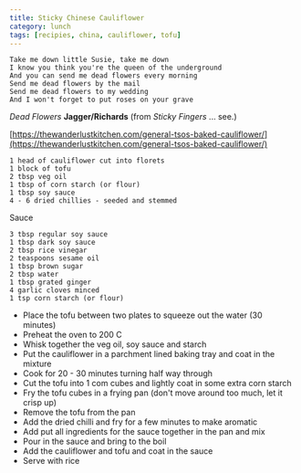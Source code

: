 ```yaml
---
title: Sticky Chinese Cauliflower
category: lunch
tags: [recipies, china, cauliflower, tofu]
---
```

    Take me down little Susie, take me down
    I know you think you're the queen of the underground
    And you can send me dead flowers every morning
    Send me dead flowers by the mail
    Send me dead flowers to my wedding
    And I won't forget to put roses on your grave	

*Dead Flowers* **Jagger/Richards** (from _Sticky Fingers_ ... see.)

[https://thewanderlustkitchen.com/general-tsos-baked-cauliflower/](https://thewanderlustkitchen.com/general-tsos-baked-cauliflower/)


	1 head of cauliflower cut into florets 
	1 block of tofu 
	2 tbsp veg oil 
	1 tbsp of corn starch (or flour)
	1 tbsp soy sauce
	4 - 6 dried chillies - seeded and stemmed
	
Sauce

	3 tbsp regular soy sauce
	1 tbsp dark soy sauce
	2 tbsp rice vinegar
	2 teaspoons sesame oil
	1 tbsp brown sugar
	2 tbsp water
	1 tbsp grated ginger
	4 garlic cloves minced
	1 tsp corn starch (or flour)
	
	
* Place the tofu between two plates to squeeze out the water (30 minutes)
* Preheat the oven to 200 C
* Whisk together the veg oil, soy sauce and starch
* Put the cauliflower in a parchment lined baking tray and coat in the mixture
* Cook for 20 - 30 minutes turning half way through
* Cut the tofu into 1 com cubes and lightly coat in some extra corn starch
* Fry the tofu cubes in a frying pan (don't move around too much, let it crisp up)
* Remove the tofu from the pan
* Add the dried chilli and fry for a few minutes to make aromatic
* Add put all ingredients for the sauce together in the pan and mix
* Pour in the sauce and bring to the boil
* Add the cauliflower and tofu and coat in the sauce
* Serve with rice
